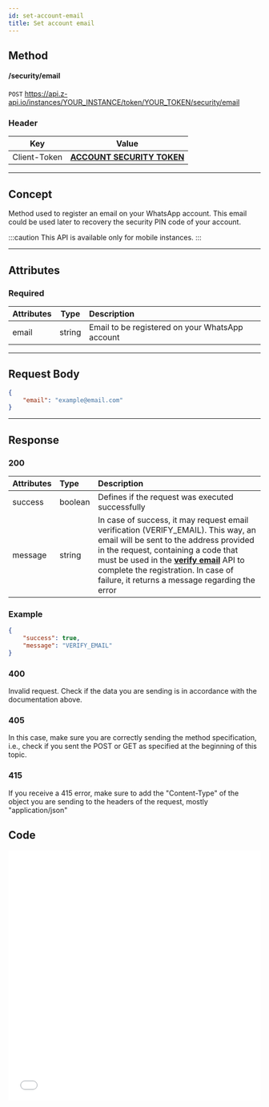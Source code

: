 ```yaml
---
id: set-account-email
title: Set account email
---
```


## Method

#### /security/email

`POST` https://api.z-api.io/instances/YOUR_INSTANCE/token/YOUR_TOKEN/security/email

### Header

|      Key       |            Value            |
| :------------: |     :-----------------:     |
|  Client-Token  | **[ACCOUNT SECURITY TOKEN](../security/client-token)** |
---

## Concept

Method used to register an email on your WhatsApp account. This email could be used later to recovery the security PIN code of your account.

:::caution
This API is available only for mobile instances.
:::

---

## Attributes

### Required

| Attributes | Type | Description |
| :-------- | :--: | :-- |
| email     | string | Email to be registered on your WhatsApp account |

---

## Request Body

```json
{
    "email": "example@email.com"
}
```

---

## Response

### 200

| Attributes   | Type     | Description |
| :--------   | :------  | :-------- |
| success     | boolean  | Defines if the request was executed successfully |
| message     | string   | In case of success, it may request email verification (VERIFY_EMAIL). This way, an email will be sent to the address provided in the request, containing a code that must be used in the **[verify email](./verify-email.md)** API to complete the registration. In case of failure, it returns a message regarding the error |

### Example

```json
{
    "success": true,
    "message": "VERIFY_EMAIL"
}
```

### 400

Invalid request. Check if the data you are sending is in accordance with the documentation above.

### 405

In this case, make sure you are correctly sending the method specification, i.e., check if you sent the POST or GET as specified at the beginning of this topic.

### 415

If you receive a 415 error, make sure to add the "Content-Type" of the object you are sending to the headers of the request, mostly "application/json"


## Code

<iframe src="//api.apiembed.com/?source=https://raw.githubusercontent.com/Z-API/z-api-docs/main/json-examples/set-account-email.json&targets=all" frameborder="0" scrolling="no" width="100%" height="500px" seamless></iframe>
